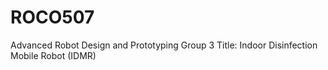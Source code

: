 # ROCO507
Advanced Robot Design and Prototyping
Group 3
Title: Indoor Disinfection Mobile Robot (IDMR)


